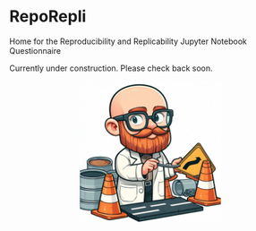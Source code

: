 # RepoRepli
Home for the Reproducibility and Replicability Jupyter Notebook Questionnaire

Currently under construction. Please check back soon.

<center>
<img src="roadwork.jfif" alt="Roadwork Image" width="50%">
</center>